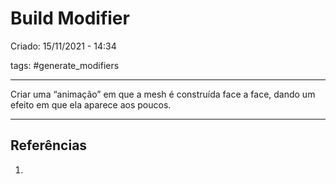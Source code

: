 # Build Modifier
Criado: 15/11/2021 - 14:34

tags: #generate_modifiers 

---

Criar uma “animação” em que a mesh é construída face a face, dando um efeito em que ela aparece aos poucos.

---
## Referências
1.